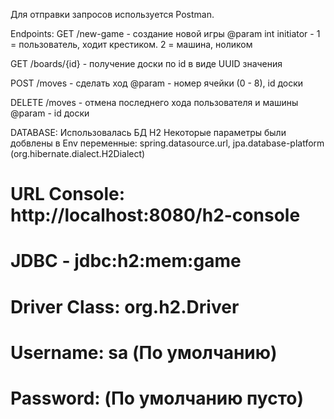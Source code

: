 Для отправки запросов используется Postman.

Endpoints:
GET
/new-game - создание новой игры
  @param int initiator - 1 = пользователь, ходит крестиком. 2 = машина, ноликом

GET
/boards/{id} - получение доски по id в виде UUID значения

POST
/moves - сделать ход
  @param - номер ячейки (0 - 8), id доски

DELETE
/moves - отмена последнего хода пользователя и машины
  @param - id доски


DATABASE:
Использовалась БД H2
Некоторые параметры были добвлены в Env переменные:
spring.datasource.url,
jpa.database-platform  (org.hibernate.dialect.H2Dialect)

# URL Console: http://localhost:8080/h2-console
# JDBC - jdbc:h2:mem:game
# Driver Class: org.h2.Driver
# Username: sa  (По умолчанию)
# Password:     (По умолчанию пусто)
